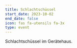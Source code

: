 ```yaml
---
title: Schlachtschüssel
start_date: 2023-10-02
end_date: false
icon: fas fa-utensils fa-3x
type: event
---
```

Schlachtschüssel im Gerätehaus.
